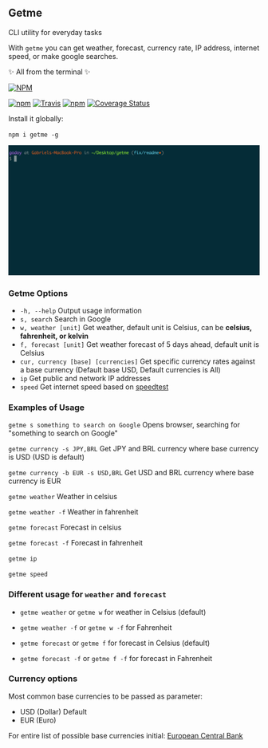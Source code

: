 ## Getme
CLI utility for everyday tasks

With `getme` you can get weather, forecast, currency rate, IP address, internet speed, or make google searches. 

✨ All from the terminal ✨ 

[![NPM](https://nodei.co/npm/getme.png?downloads=true)](https://nodei.co/npm/getme/)

[![npm](https://img.shields.io/npm/v/getme.svg)](https://www.npmjs.com/package/getme)
[![Travis](https://img.shields.io/travis/gabrielgodoy/getme.svg)]()
[![npm](https://img.shields.io/npm/dm/getme.svg)]()
[![Coverage Status](https://coveralls.io/repos/github/gabrielgodoy/getme/badge.svg?branch=master)](https://coveralls.io/github/gabrielgodoy/getme?branch=master)

Install it globally:

`npm i getme -g`

![Demo](demo.gif)

### Getme Options

- `-h, --help`  Output usage information
- `s, search`  Search in Google
- `w, weather [unit]`  Get weather, default unit is Celsius, can be **celsius, fahrenheit, or kelvin**
- `f, forecast [unit]`  Get weather forecast of 5 days ahead, default unit is Celsius
- `cur, currency [base] [currencies]` Get specific currency rates against a base currency (Default base USD, Default currencies is All)
- `ip`  Get public and network IP addresses
- `speed`  Get internet speed based on [speedtest](http://www.speedtest.net/)

### Examples of Usage

`getme s something to search on Google` Opens browser, searching for "something to search on Google"

`getme currency -s JPY,BRL` Get JPY and BRL currency where base currency is USD (USD is default)

`getme currency -b EUR -s USD,BRL` Get USD and BRL currency where base currency is EUR

`getme weather` Weather in celsius

`getme weather -f` Weather in fahrenheit

`getme forecast` Forecast in celsius

`getme forecast -f` Forecast in fahrenheit

`getme ip`

`getme speed`

### Different usage for `weather` and `forecast`

- `getme weather`  or  `getme w`  for weather in Celsius (default)
- `getme weather -f`  or  `getme w -f`  for Fahrenheit

- `getme forecast`  or  `getme f` for forecast in Celsius (default) 
- `getme forecast -f`  or  `getme f -f` for forecast in Fahrenheit

### Currency options

Most common base currencies to be passed as parameter:
- USD (Dollar) Default
- EUR (Euro)

For entire list of possible base currencies initial: 
[European Central Bank](http://www.ecb.europa.eu/stats/exchange/eurofxref/html/index.en.html)
